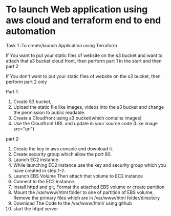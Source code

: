 # To launch Web application using aws cloud and terraform end to end automation
Task 1 :To create/launch Application using Terraform


If You want to put your static files of website on the s3 bucket and want to attach that s3 bucket cloud front, then perform  part 1 in the start and then part 2

If You don't want to put your static files of website on the s3 bucket, then perform  part 2 only

Part 1:
1. Create S3 bucket,
2. Upload the static file like images, videos into the s3 bucket and change the permission to public readable.
3. Create a Cloudfront using s3 bucket(which contains images) 
4. Use the Cloudfront URL and update in your source code (Like image src="url")


part 2:
1. Create the key in aws console and download it.
2. Create security group which allow the port 80.
2. Launch EC2 instance.
3. While launching EC2 instance use the key and security group which you have created in step 1-2.
4. Launch EBS Volume Then attach that volume to EC2 instance
5. Connect to the EC2 instance.
6. Install httpd and git, Format the attached EBS volume or create partition
7. Mount the /var/www/html folder to one of partition of EBS volume, Remove the primary files which are in /var/www/html folder/directory
8. Download The Code to the /var/www/html/ using github
9. start the httpd server

